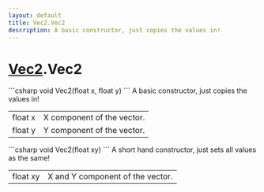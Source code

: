 ```yaml
---
layout: default
title: Vec2.Vec2
description: A basic constructor, just copies the values in!
---
```

# [Vec2]({{site.url}}/Pages/Reference/Vec2.html).Vec2

<div class='signature' markdown='1'>
```csharp
void Vec2(float x, float y)
```
A basic constructor, just copies the values in!
</div>

|  |  |
|--|--|
|float x|X component of the vector.|
|float y|Y component of the vector.|

<div class='signature' markdown='1'>
```csharp
void Vec2(float xy)
```
A short hand constructor, just sets all values as the same!
</div>

|  |  |
|--|--|
|float xy|X and Y component of the vector.|




